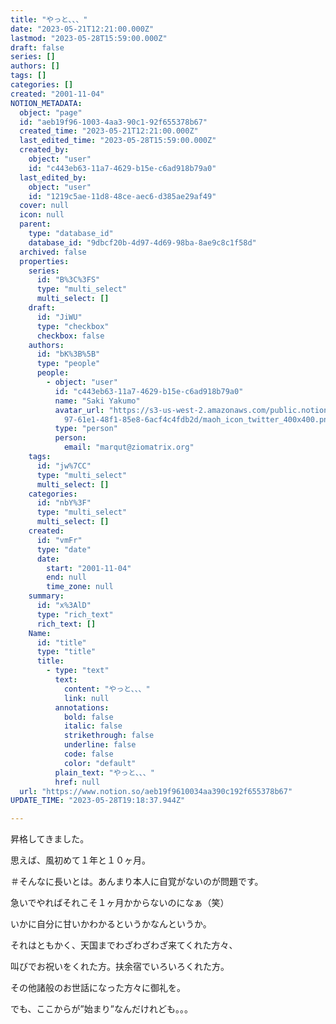 ```yaml
---
title: "やっと、、、"
date: "2023-05-21T12:21:00.000Z"
lastmod: "2023-05-28T15:59:00.000Z"
draft: false
series: []
authors: []
tags: []
categories: []
created: "2001-11-04"
NOTION_METADATA:
  object: "page"
  id: "aeb19f96-1003-4aa3-90c1-92f655378b67"
  created_time: "2023-05-21T12:21:00.000Z"
  last_edited_time: "2023-05-28T15:59:00.000Z"
  created_by:
    object: "user"
    id: "c443eb63-11a7-4629-b15e-c6ad918b79a0"
  last_edited_by:
    object: "user"
    id: "1219c5ae-11d8-48ce-aec6-d385ae29af49"
  cover: null
  icon: null
  parent:
    type: "database_id"
    database_id: "9dbcf20b-4d97-4d69-98ba-8ae9c8c1f58d"
  archived: false
  properties:
    series:
      id: "B%3C%3FS"
      type: "multi_select"
      multi_select: []
    draft:
      id: "JiWU"
      type: "checkbox"
      checkbox: false
    authors:
      id: "bK%3B%5B"
      type: "people"
      people:
        - object: "user"
          id: "c443eb63-11a7-4629-b15e-c6ad918b79a0"
          name: "Saki Yakumo"
          avatar_url: "https://s3-us-west-2.amazonaws.com/public.notion-static.com/3ad1c4\
            97-61e1-48f1-85e8-6acf4c4fdb2d/maoh_icon_twitter_400x400.png"
          type: "person"
          person:
            email: "marqut@ziomatrix.org"
    tags:
      id: "jw%7CC"
      type: "multi_select"
      multi_select: []
    categories:
      id: "nbY%3F"
      type: "multi_select"
      multi_select: []
    created:
      id: "vmFr"
      type: "date"
      date:
        start: "2001-11-04"
        end: null
        time_zone: null
    summary:
      id: "x%3AlD"
      type: "rich_text"
      rich_text: []
    Name:
      id: "title"
      type: "title"
      title:
        - type: "text"
          text:
            content: "やっと、、、"
            link: null
          annotations:
            bold: false
            italic: false
            strikethrough: false
            underline: false
            code: false
            color: "default"
          plain_text: "やっと、、、"
          href: null
  url: "https://www.notion.so/aeb19f9610034aa390c192f655378b67"
UPDATE_TIME: "2023-05-28T19:18:37.944Z"

---
```

<link rel="stylesheet" href="https://cdn.jsdelivr.net/npm/katex@0.16.2/dist/katex.min.css" integrity="sha384-bYdxxUwYipFNohQlHt0bjN/LCpueqWz13HufFEV1SUatKs1cm4L6fFgCi1jT643X" crossorigin="anonymous">


昇格してきました。


思えば、風初めて１年と１０ヶ月。


＃そんなに長いとは。あんまり本人に自覚がないのが問題です。


急いでやればそれこそ１ヶ月かからないのになぁ（笑）


いかに自分に甘いかわかるというかなんというか。


それはともかく、天国までわざわざわざ来てくれた方々、


叫びでお祝いをくれた方。扶余宿でいろいろくれた方。


その他諸般のお世話になった方々に御礼を。


でも、ここからが”始まり”なんだけれども。。。

